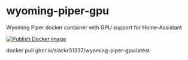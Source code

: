# wyoming-piper-gpu
Wyoming Piper docker container with GPU support for Home-Assistant


[![Publish Docker image](https://github.com/slackr31337/wyoming-piper-gpu/actions/workflows/docker-image.yml/badge.svg)](https://github.com/slackr31337/wyoming-piper-gpu/actions/workflows/docker-image.yml)



docker pull ghcr.io/slackr31337/wyoming-piper-gpu:latest

